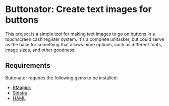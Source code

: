 # Buttonator: Create text images for buttons

This project is a simple tool for making text images to go on buttons
in a touchscreen cash register system. It's a complete unitasker,
but could serve as the base for something that allows more options, such
as different fonts, image sizes, and other goodness.

## Requirements

Buttonator requires the following gems to be installed:

* [RMagick](http://rmagick.rubyforge.org/)
* [Sinatra](http://sinatrarb.com)
* [HAML](http://haml.hamptoncatlin.com/)

